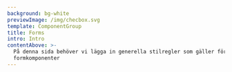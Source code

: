 ```yaml
---
background: bg-white
previewImage: /img/checbox.svg
template: ComponentGroup
title: Forms
intro: Intro
contentAbove: >-
  På denna sida behöver vi lägga in generella stilregler som gäller för
  formkomponenter
---
```


